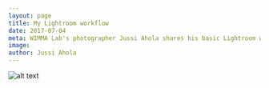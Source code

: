 ```yaml
---
layout: page
title: My Lightroom workflow
date: 2017-07-04
meta: WIMMA Lab's photographer Jussi Ahola shares his basic Lightroom workflow! Read to learn my workflow from start to finish, in Adobe Lightroom CC!
image:
author: Jussi Ahola
---
```


![alt text]({{site.baseurl}}/img/testi-2.jpg)
